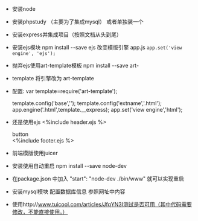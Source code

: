 - 安装node
- 安装phpstudy （主要为了集成mysql） 或者单独装一个

- 安装express并集成项目（按照文档从头到尾）

- 安装ejs模块  npm install --save ejs  改变模版引擎 app.js  `app.set('view engine', 'ejs');`


- 抛弃ejs使用art-template模板   npm install --save art-
- template 将引擎改为 art-template
- 配置:
    var template=require('art-template');

    template.config('base','');
    template.config('extname','.html');
    app.engine('.html',template.__express);
    app.set('view engine','html');

- 还是使用ejs
    <%include header.ejs %>
    <body>
    <div id="button">button</div>
    </body>
    <%include footer.ejs %>
- 前端模版使用juicer

- 安装使用自动重启
    npm install --save node-dev
- 在package.json 中加入     "start": "node-dev ./bin/www" 就可以实现重启

- 安装mysql模块 配置数据库信息 参照网址中内容

- 使用http://www.tuicool.com/articles/JfqYN3I测试是否可用（其中代码需要修改，不能直接使用。）


